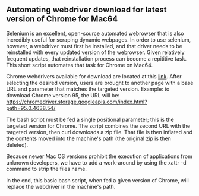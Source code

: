 
## Automating webdriver download for latest version of Chrome for Mac64

Selenium is an excellent, open-source automated webrowser that is also incredibly useful for scraping dynamic webpages. In order to use selenium, however, a webdriver must first be installed, and that driver needs to be reinstalled with every updated version of the webrowser. Given relatively frequent updates, that reinstallation process can become a repititive task. This short script automates that task for Chrome on Mac64.

Chrome webdrivers available for download are located at this [link](https://chromedriver.chromium.org/downloads). After selecting the desired version, users are brought to another page with a base URL and parameter that matches the targeted version. Example: to download Chrome version 95, the URL will be: https://chromedriver.storage.googleapis.com/index.html?path=95.0.4638.54/

The bash script must be fed a single positional parameter; this is the targeted version for Chrome. The script combines the second URL with the targeted version, then curl downloads a zip file. That file is then inflated and the contents moved into the machine's path (the original zip is then deleted).

Because newer Mac OS versions prohibit the execution of applications from unknown developers, we have to add a work-around by using the xattr -d command to strip the files name. 

In the end, this basic bash script, when fed a given version of Chrome, will replace the webdriver in the machine's path.
